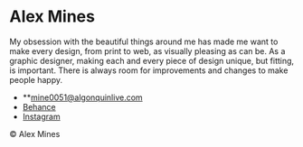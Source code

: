 # Alex Mines

My obsession with the beautiful things around me has made me want to make every design, from print to web, as visually pleasing as can be. As a graphic designer, making each and every piece of design unique, but fitting, is important. There is always room for improvements and changes to make people happy.

- **[mine0051@algonquinlive.com](mailto:mine0051@algonquinlive.com)
- [Behance](https://www.behance.net/mine0051cb84)
- [Instagram](https://www.instagram.com/alexmines/)

© Alex Mines
